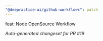```yaml
---
"@deepractice-ai/github-workflows": patch
---
```


feat: Node OpenSource Workflow

_Auto-generated changeset for PR #19_
